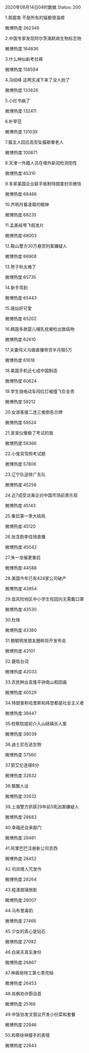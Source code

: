 2020年08月14日04时数据
Status: 200

1.周震南 不是所有的猫都很温顺

微博热度:362349

2.中国专家发现阿尔茨海默病生物标志物

微博热度:164836

3.什么神仙新考拉裤

微博热度:158594

4.冯绍峰 这两天减下来了没人拍了

微博热度:133626

5.小红书崩了

微博热度:132411

6.朴宰范

微博热度:131039

7.猫主人回应高空坠猫砸晕老人

微博热度:100871

8.天津一外籍人员在境外新冠检测阳性

微博热度:85310

9.多家美国企业联手抵制特朗普封杀微信

微博热度:68466

10.齐明月看凌霄的眼神

微博热度:68235

11.孟美岐甩飞假发片

微博热度:68003

12.鞍山警方30万悬赏刑案嫌疑人

微博热度:66908

13.贺子秋太难了

微博热度:65735

14.新手驾到

微博热度:65443

15.唐灿好可爱

微博热度:65202

16.韩国多款婴儿哺乳枕被检出致癌物

微博热度:62610

17.夫妻闯义乌做直播带货半月赔5万

微博热度:61618

18.美国手机近七成中国制造

微博热度:60624

19.学生骑电动车闯红灯被撞飞负全责

微博热度:59212

20.女游客接二连三推倒告示牌

微博热度:58524

21.吴宣仪像极了考试的我

微博热度:58366

22.小鬼背驾照考试题

微博热度:57806

23.辽宁队逆转广东队

微博热度:45258

24.近7成受访美企对中国市场前景乐观

微博热度:45143

25.重启第一季大结局

微博热度:45120

26.张含韵李佳琦直播

微博热度:45042

27.朱一龙催更重启

微博热度:44588

28.美国今年已有424家公司破产

微博热度:43854

29.低风险地区中小学生校园内无需戴口罩

微博热度:43530

30.杜锋

微博热度:43360

31.鲍毓明发朋友圈称将开发布会

微博热度:43101

32.鹿晗台词

微博热度:42033

33.农民种出袁隆平钟南山稻田画

微博热度:40529

34.特朗普称哈里斯和拜登都是社会主义者

微博热度:38447

35.检察院提前介入山砀镇杀人案

微博热度:38039

36.迪士尼在逃生物

微博热度:37560

37.郭艾伦连得8分

微博热度:32632

38.飘飘人设

微博热度:32632

39.上海警方抓获29年前5死凶案嫌疑人

微博热度:28683

40.幸福还会来敲门

微博热度:28461

41.阿里巴巴注册新公司京西

微博热度:28452

42.司凤情人咒发作

微博热度:28264

43.程潇玻璃倒影

微博热度:28007

44.马布里毒奶

微博热度:27466

45.少女的真心是钻石

微博热度:27082

46.白昊天真实身份

微博热度:26867

47.神盾局特工第七季完结

微博热度:26453

48.肖枫劝许蔚自首

微博热度:25168

49.中饭协发文倡议开发小份菜和套餐

微博热度:22846

50.和蔡徐坤握手的表情

微博热度:22643

